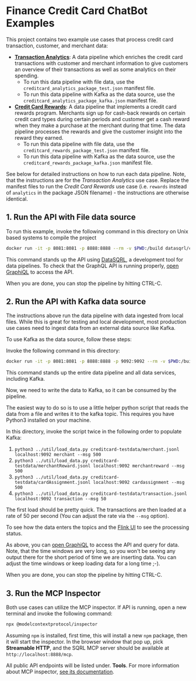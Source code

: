 # Finance Credit Card ChatBot Examples

This project contains two example use cases that process credit card transaction, customer, and merchant data:

* [**Transaction Analytics**](credit-card-analytics): A data pipeline which enriches the credit card
  transactions with customer and merchant information to give customers an overview of their transactions as well as
  some analytics on their spending.
  * To run this data pipeline with file data, use the `creditcard_analytics_package_test.json` manifest file.
  * To run this data pipeline with Kafka as the data source, use the `creditcard_analytics_package_kafka.json` manifest file.
* [**Credit Card Rewards**](credit-card-rewards): A data pipeline that implements a credit card rewards program.
  Merchants sign up for cash-back rewards on certain credit card types during certain periods and customer get a cash
  reward when they make a purchase at the merchant during that time. The data pipeline processes the rewards and give
  the customer insight into the reward they earned.
  * To run this data pipeline with file data, use the `creditcard_rewards_package_test.json` manifest file.
  * To run this data pipeline with Kafka as the data source, use the `creditcard_rewards_package_kafka.json` manifest file.

See below for detailed instructions on how to run each data pipeline.
Note, that the instructions are for the *Transaction Analytics* use case.
Replace the manifest files to run the *Credit Card Rewards* use case (i.e. `rewards` instead of `analytics` in the
package JSON filename) - the instructions are otherwise identical.

## 1. Run the API with File data source

To run this example, invoke the following command in this directory on Unix based systems to compile the project
```bash
docker run -it -p 8081:8081 -p 8888:8888 --rm -v $PWD:/build datasqrl/cmd:latest run -c creditcard_analytics_package_test.json
```

This command stands up the API using [DataSQRL](https://www.datasqrl.com/), a development tool
for data pipelines. To check that the GraphQL API is running properly, [open GraphiQL](http://localhost:8888/graphiql/) to access the API.

When you are done, you can stop the pipeline by hitting CTRL-C.

## 2. Run the API with Kafka data source

The instructions above run the data pipeline with data ingested from local files. While this is great for testing and local development,
most production use cases need to ingest data from an external data source like Kafka.

To use Kafka as the data source, follow these steps:

Invoke the following command in this directory:
```bash
docker run -it -p 8081:8081 -p 8888:8888 -p 9092:9092 --rm -v $PWD:/build datasqrl/cmd:latest run -c creditcard_analytics_package_kafka.json
```

This command stands up the entire data pipeline and all data services, including Kafka.

Now, we need to write the data to Kafka, so it can be consumed by the pipeline.

The easiest way to do so is to use a little helper python script
that reads the data from a file and writes it to the kafka topic. This requires you have Python3 installed on your machine.

In this directory, invoke the script twice in the following order to populate Kafka:
1. `python3 ../util/load_data.py creditcard-testdata/merchant.jsonl localhost:9092 merchant --msg 500`
2. `python3 ../util/load_data.py creditcard-testdata/merchantReward.jsonl localhost:9092 merchantreward --msg 500`
3. `python3 ../util/load_data.py creditcard-testdata/cardAssignment.jsonl localhost:9092 cardassignment --msg 500`
4. `python3 ../util/load_data.py creditcard-testdata/transaction.jsonl localhost:9092 transaction --msg 50`

The first load should be pretty quick. The transactions are then loaded at a rate of 50 per second (You can adjust the rate via the `--msg` option).

To see how the data enters the topics and the [Flink UI](http://localhost:8081/) to see the processing status.

As above, you can [open GraphiQL](http://localhost:8888/graphiql/) to access the API and query for data. Note, that the time windows are very long,
so you won't be seeing any output there for the short period of time we are inserting data.
You can adjust the time windows or keep loading data for a long time ;-).

When you are done, you can stop the pipeline by hitting CTRL-C.

## 3. Run the MCP Inspector

Both use cases can utilize the MCP inspector. If API is running, open a new terminal and invoke the following command:
```bash
npx @modelcontextprotocol/inspector
```
Assuming `npm` is installed, first time, this will install a new `npm` package, then it will start the inspector.
In the browser window that pop up, pick **Streamable HTTP**, and the SQRL MCP server should be available at `http://localhost:8888/mcp`.

All public API endpoints will be listed under. **Tools**. For more information about MCP inspector, [see its documentation](https://modelcontextprotocol.io/docs/tools/inspector). 
